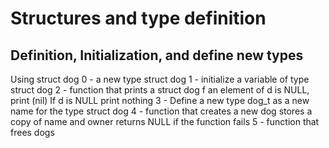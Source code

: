 # Structures and type definition
## Definition, Initialization, and define new types
Using struct dog
0 - a new type struct dog
1 - initialize a variable of type struct dog
2 - function that prints a struct dog
	f an element of d is NULL, print (nil)
	If d is NULL print nothing
3 - Define a new type dog_t as a new name for the type struct dog
4 - function that creates a new dog
	stores a copy of name and owner
	returns NULL if the function fails
5 - function that frees dogs

